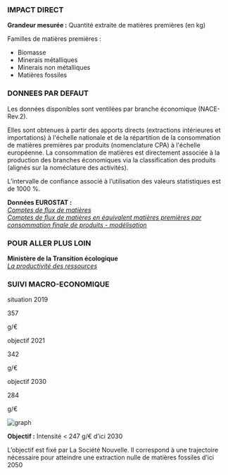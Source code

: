 ### IMPACT DIRECT

**Grandeur mesurée :** Quantité extraite de matières premières (en kg)

Familles de matières premières :
* Biomasse
* Minerais métalliques
* Minerais non métalliques
* Matières fossiles

### DONNEES PAR DEFAUT

Les données disponibles sont ventilées par branche économique (NACE-Rev.2).

Elles sont obtenues à partir des apports directs (extractions intérieures et importations) à l'échelle nationale et de la répartition de la consommation de matières premières par produits (nomenclature CPA) à l'échelle européenne. La consommation de matières est directement associée à la production des branches économiques via la classification des produits (alignés sur la noméclature des activités).

L’intervalle de confiance associé à l’utilisation des valeurs statistiques est de 1000 %.

**Données EUROSTAT :**  
[*Comptes de flux de matières*](https://appsso.eurostat.ec.europa.eu/nui/show.do?dataset=env_ac_mfa&lang=fr)  
[*Comptes de flux de matières en équivalent matières premières par consommation finale de produits - modélisation*](https://appsso.eurostat.ec.europa.eu/nui/show.do?dataset=env_ac_rmefd&lang=fr)

### POUR ALLER PLUS LOIN

**Ministère de la Transition écologique**  
[*La productivité des ressources*](https://www.ecologie.gouv.fr/productivite-des-ressources)

### SUIVI MACRO-ECONOMIQUE

<div class="references-blocks">
    <div id="block-1">
    <p id="titre-block">situation 2019</p>
    <p id="value-block">357</p>
    <p id="unit-block">g/€</p>
    </div>
    <div id="block-2">
    <p id="titre-block">objectif 2021</p>
    <p id="value-block">342</p>
    <p id="unit-block">g/€</p>
    </div>
    <div id="block-3">
    <p id="titre-block">objectif 2030</p>
    <p id="value-block">284</p>
    <p id="unit-block">g/€</p>
    </div>
</div>

<div id="graph">
    <img id="graph-img" src="/graphics/MAT_Graphe-fr.png" alt="graph"/>
</div>

**Objectif :** Intensité < 247 g/€ d’ici 2030 

L’objectif est fixé par La Société Nouvelle. Il correspond à une trajectoire nécessaire pour atteindre une extraction nulle de matières fossiles d’ici 2050